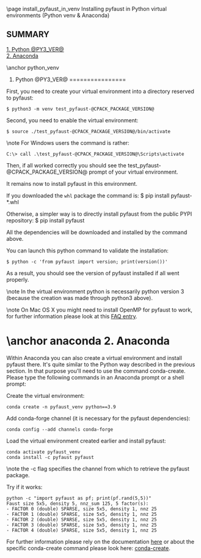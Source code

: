 \page install_pyfaust_in_venv Installing pyfaust in Python virtual environments (Python venv & Anaconda)

## SUMMARY
[1. Python @PY3_VER@](#python_venv)  
[2. Anaconda](#anaconda)

\anchor python_venv
1. Python @PY3_VER@
================

First, you need to create your virtual environment into a directory reserved to pyfaust:

	$ python3 -m venv test_pyfaust-@CPACK_PACKAGE_VERSION@

Second, you need to enable the virtual environment:

	$ source ./test_pyfaust-@CPACK_PACKAGE_VERSION@/bin/activate

\note For Windows users the command is rather:

	C:\> call .\test_pyfaust-@CPACK_PACKAGE_VERSION@\Scripts\activate

Then, if all worked correctly you should see the test_pyfaust-@CPACK_PACKAGE_VERSION@ prompt of your virtual environment.

It remains now to install pyfaust in this environment.

If you downloaded the ``whl`` package the command is:
	$ pip install pyfaust-*.whl

Otherwise, a simpler way is to directly install pyfaust from the public PYPI repository:
	$ pip install pyfaust

All the dependencies will be downloaded and installed by the command above.

You can launch this python command to validate the installation:

	$ python -c 'from pyfaust import version; print(version())'

As a result, you should see the version of pyfaust installed if all went properly.

\note In the virtual environment python is necessarily python version 3 (because the creation was made through python3 above).

\note On Mac OS X you might need to install OpenMP for pyfaust to work, for further information please look at this [FAQ entry](https://faustgrp.gitlabpages.inria.fr/faust/last-doc/html/FAQ.html#py_four).

\anchor anaconda
2. Anaconda
===========

Within Anaconda you can also create a virtual environment and install pyfaust there. It's quite similar to the Python way described in the previous section. In that purpose you'll need to use the command conda-create. Please type the following commands in an Anaconda prompt or a shell prompt:

Create the virtual environment:

    conda create -n pyfaust_venv python==3.9

Add conda-forge channel (it is necessary for the pyfaust dependencies):

    conda config --add channels conda-forge

Load the virtual environment created earlier and install pyfaust:

    conda activate pyfaust_venv
    conda install -c pyfaust pyfaust

\note the -c flag specifies the channel from which to retrieve the pyfaust package.

Try if it works:

    python -c "import pyfaust as pf; print(pf.rand(5,5))"
    Faust size 5x5, density 5, nnz_sum 125, 5 factor(s):
    - FACTOR 0 (double) SPARSE, size 5x5, density 1, nnz 25
    - FACTOR 1 (double) SPARSE, size 5x5, density 1, nnz 25
    - FACTOR 2 (double) SPARSE, size 5x5, density 1, nnz 25
    - FACTOR 3 (double) SPARSE, size 5x5, density 1, nnz 25
    - FACTOR 4 (double) SPARSE, size 5x5, density 1, nnz 25


For further information please rely on the documentation [here](https://docs.conda.io/en/latest/) or about the specific conda-create command please look here: [conda-create](https://docs.conda.io/projects/conda/en/latest/commands/create.html).

